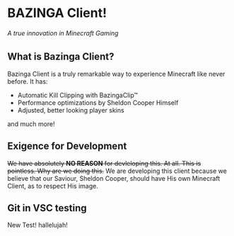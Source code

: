 # BAZINGA Client!
###### A true innovation in Minecraft Gaming

## What is Bazinga Client?
  Bazinga Client is a truly remarkable way to experience Minecraft like never before. It has:
  - Automatic Kill Clipping with BazingaClip™ 
  - Performance optimizations by Sheldon Cooper Himself
  - Adjusted, better looking player skins
 
  and much more!
  
##  Exigence for Development

 ~~We have absolutely **NO REASON** for devleloping this. At all. This is pointless. Why are we doing this.~~
We are developing this client because we believe that our Saviour, Sheldon Cooper, should have His own Minecraft Client, as to respect His image.


## Git in VSC testing
 New Test! hallelujah!